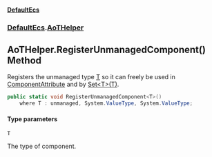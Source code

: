 #### [DefaultEcs](DefaultEcs.md 'DefaultEcs')
### [DefaultEcs](DefaultEcs.md#DefaultEcs 'DefaultEcs').[AoTHelper](AoTHelper.md 'DefaultEcs.AoTHelper')

## AoTHelper.RegisterUnmanagedComponent<T>() Method

Registers the unmanaged type [T](AoTHelper.RegisterUnmanagedComponent_T_().md#DefaultEcs.AoTHelper.RegisterUnmanagedComponent_T_().T 'DefaultEcs.AoTHelper.RegisterUnmanagedComponent<T>().T') so it can freely be used in [ComponentAttribute](ComponentAttribute.md 'DefaultEcs.System.ComponentAttribute') and by [Set&lt;T&gt;(T)](EntityRecord.Set_T_(T).md 'DefaultEcs.Command.EntityRecord.Set<T>(T)').

```csharp
public static void RegisterUnmanagedComponent<T>()
    where T : unmanaged, System.ValueType, System.ValueType;
```
#### Type parameters

<a name='DefaultEcs.AoTHelper.RegisterUnmanagedComponent_T_().T'></a>

`T`

The type of component.